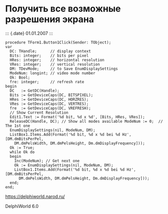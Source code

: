 Получить все возможные разрешения экрана
========================================

::: {.date}
01.01.2007
:::

    procedure TForm1.Button1Click(Sender: TObject);
    var 
      DC: THandle;      // display context
      Bits: integer;    // bits per pixel
      HRes: integer;    // horizontal resolution
      VRes: integer;    // vertical resolution
      DM: TDevMode;     // to Save EnumDisplaySettings
      ModeNum: longint; // video mode number
      Ok: Bool;
      fre: integer;     // refresh rate 
    begin 
      DC   := GetDC(Handle); 
      Bits := GetDeviceCaps(DC, BITSPIXEL); 
      HRes := GetDeviceCaps(DC, HORZRES); 
      VRes := GetDeviceCaps(DC, VERTRES); 
      fre  := GetDeviceCaps(DC, VREFRESH); 
      // Show Current Resolution 
      Edit1.Text := Format('%d bit, %d x %d', [Bits, HRes, VRes]); 
      ReleaseDC(Handle, DC); // Show all modes available ModeNum := 0;  // The 1st one 
      EnumDisplaySettings(nil, ModeNum, DM); 
      ListBox1.Items.Add(Format('%d bit, %d x %d bei %d Hz', [DM.dmBitsPerPel, 
        DM.dmPelsWidth, DM.dmPelsHeight, Dm.dmDisplayFrequency])); 
      Ok := True; 
      while Ok do 
      begin 
        Inc(ModeNum); // Get next one 
        Ok := EnumDisplaySettings(nil, ModeNum, DM); 
        ListBox1.Items.Add(Format('%d bit, %d x %d bei %d Hz', [DM.dmBitsPerPel, 
          DM.dmPelsWidth, DM.dmPelsHeight, Dm.dmDisplayFrequency])); 
      end; 
    end;

<https://delphiworld.narod.ru/>

DelphiWorld 6.0
